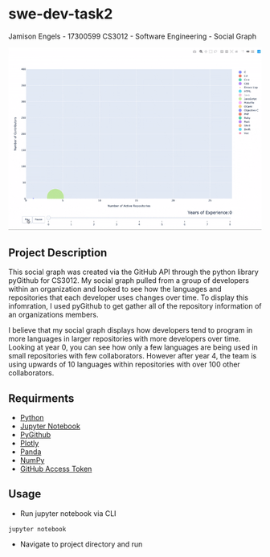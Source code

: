 # swe-dev-task2
Jamison Engels - 17300599 
CS3012 - Software Engineering - Social Graph

![](Graph_Visualization.gif)

## Project Description 

This social graph was created via the GitHub API through the python library pyGithub for CS3012.
My social graph pulled from a group of developers within an organization and looked to see how the
languages and repositories that each developer uses changes over time. To display this infomration, I used pyGithub to get gather all of the repository information of an organizations members. 

I believe that my social graph displays how developers tend to program in more languages in larger repositories with more developers over time. Looking at year 0, you can see how only a few languages are being used in small repositories with few collaborators. However after year 4, the team is using upwards of 10 languages within repositories with over 100 other collaborators. 

## Requirments
- [Python](https://www.python.org/downloads/)
- [Jupyter Notebook](https://jupyter.org/)
- [PyGithub](https://pygithub.readthedocs.io/en/latest/)
- [Plotly](https://plot.ly/)
- [Panda](https://pandas.pydata.org/)
- [NumPy](https://numpy.org/)
- [GitHub Access Token](https://help.github.com/en/github/authenticating-to-github/creating-a-personal-access-token-for-the-command-line)

## Usage
- Run jupyter notebook via CLI
```
jupyter notebook
```
- Navigate to project directory and run 





